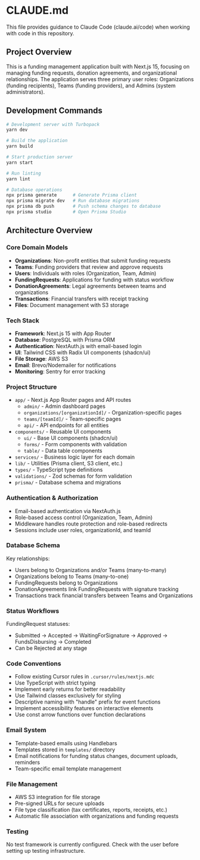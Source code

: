 # CLAUDE.md

This file provides guidance to Claude Code (claude.ai/code) when working with code in this repository.

## Project Overview

This is a funding management application built with Next.js 15, focusing on managing funding requests, donation agreements, and organizational relationships. The application serves three primary user roles: Organizations (funding recipients), Teams (funding providers), and Admins (system administrators).

## Development Commands

```bash
# Development server with Turbopack
yarn dev

# Build the application
yarn build

# Start production server
yarn start

# Run linting
yarn lint

# Database operations
npx prisma generate      # Generate Prisma client
npx prisma migrate dev   # Run database migrations
npx prisma db push       # Push schema changes to database
npx prisma studio        # Open Prisma Studio
```

## Architecture Overview

### Core Domain Models
- **Organizations**: Non-profit entities that submit funding requests
- **Teams**: Funding providers that review and approve requests
- **Users**: Individuals with roles (Organization, Team, Admin)
- **FundingRequests**: Applications for funding with status workflow
- **DonationAgreements**: Legal agreements between teams and organizations
- **Transactions**: Financial transfers with receipt tracking
- **Files**: Document management with S3 storage

### Tech Stack
- **Framework**: Next.js 15 with App Router
- **Database**: PostgreSQL with Prisma ORM
- **Authentication**: NextAuth.js with email-based login
- **UI**: Tailwind CSS with Radix UI components (shadcn/ui)
- **File Storage**: AWS S3
- **Email**: Brevo/Nodemailer for notifications
- **Monitoring**: Sentry for error tracking

### Project Structure
- `app/` - Next.js App Router pages and API routes
  - `admin/` - Admin dashboard pages
  - `organizations/[organizationId]/` - Organization-specific pages
  - `teams/[teamId]/` - Team-specific pages
  - `api/` - API endpoints for all entities
- `components/` - Reusable UI components
  - `ui/` - Base UI components (shadcn/ui)
  - `forms/` - Form components with validation
  - `table/` - Data table components
- `services/` - Business logic layer for each domain
- `lib/` - Utilities (Prisma client, S3 client, etc.)
- `types/` - TypeScript type definitions
- `validations/` - Zod schemas for form validation
- `prisma/` - Database schema and migrations

### Authentication & Authorization
- Email-based authentication via NextAuth.js
- Role-based access control (Organization, Team, Admin)
- Middleware handles route protection and role-based redirects
- Sessions include user roles, organizationId, and teamId

### Database Schema
Key relationships:
- Users belong to Organizations and/or Teams (many-to-many)
- Organizations belong to Teams (many-to-one)
- FundingRequests belong to Organizations
- DonationAgreements link FundingRequests with signature tracking
- Transactions track financial transfers between Teams and Organizations

### Status Workflows
FundingRequest statuses:
- Submitted → Accepted → WaitingForSignature → Approved → FundsDisbursing → Completed
- Can be Rejected at any stage

### Code Conventions
- Follow existing Cursor rules in `.cursor/rules/nextjs.mdc`
- Use TypeScript with strict typing
- Implement early returns for better readability
- Use Tailwind classes exclusively for styling
- Descriptive naming with "handle" prefix for event functions
- Implement accessibility features on interactive elements
- Use const arrow functions over function declarations

### Email System
- Template-based emails using Handlebars
- Templates stored in `templates/` directory
- Email notifications for funding status changes, document uploads, reminders
- Team-specific email template management

### File Management
- AWS S3 integration for file storage
- Pre-signed URLs for secure uploads
- File type classification (tax certificates, reports, receipts, etc.)
- Automatic file association with organizations and funding requests

### Testing
No test framework is currently configured. Check with the user before setting up testing infrastructure.